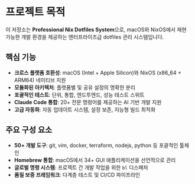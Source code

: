 # 프로젝트 목적

이 저장소는 **Professional Nix Dotfiles System**으로, macOS와 NixOS에서 재현 가능한 개발 환경을 제공하는 엔터프라이즈급 dotfiles 관리 시스템입니다.

## 핵심 기능

- **크로스 플랫폼 호환성**: macOS (Intel + Apple Silicon)와 NixOS (x86_64 + ARM64) 네이티브 지원
- **모듈화된 아키텍처**: 플랫폼별 및 공유 설정의 명확한 분리
- **포괄적인 테스트**: 단위, 통합, 엔드투엔드, 성능 테스트 스위트
- **Claude Code 통합**: 20+ 전문 명령어를 제공하는 AI 기반 개발 지원
- **고급 자동화**: 자동 업데이트 시스템, 설정 보존, 지능형 빌드 최적화

## 주요 구성 요소

- **50+ 개발 도구**: git, vim, docker, terraform, nodejs, python 등 포괄적인 툴체인
- **Homebrew 통합**: macOS에서 34+ GUI 애플리케이션을 선언적으로 관리
- **글로벌 명령 시스템**: 프로젝트 간 개발 작업을 위한 `bl` 디스패처
- **품질 보증 프레임워크**: 다계층 테스트 및 CI/CD 파이프라인